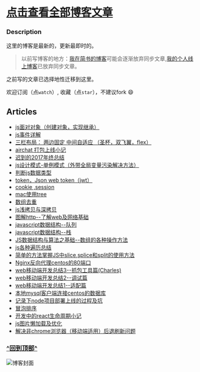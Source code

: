 # [点击查看全部博客文章](https://github.com/hxvin/blog/issues)


### Description

这里的博客是最新的，更新最即时的。

> 以前写博客的地方：[我在简书的博客](https://www.jianshu.com/u/64d96b36bbc5)可能会逐渐放弃同步文章,[我的个人线上博客](http://www.hxvin.me)已放弃同步文章。

之前写的文章已选择地性迁移到这里。


欢迎订阅（点`watch`）, 收藏（点`star`），不建议fork 😄

## Articles


- [js面对对象（创建对象，实现继承）](https://github.com/hxvin/blog/issues/31)
- [js事件详解](https://github.com/hxvin/blog/issues/30)
- [三栏布局： 两边固定 中间自适应 （圣杯，双飞翼，flex）](https://github.com/hxvin/blog/issues/29)
- [airchat 打包上线小记 ](https://github.com/hxvin/blog/issues/28)
- [迟到的2017年终总结 ](https://github.com/hxvin/blog/issues/27)
- [js设计模式-单例模式（外带全局变量污染解决方法）](https://github.com/hxvin/blog/issues/26)
- [判断js数据类型 ](https://github.com/hxvin/blog/issues/25)
- [token，Json web token（jwt）](https://github.com/hxvin/blog/issues/24)
- [cookie ,session ](https://github.com/hxvin/blog/issues/23)
- [mac使用tree](https://github.com/hxvin/blog/issues/21)
- [数组去重](https://github.com/hxvin/blog/issues/19)
- [js浅拷贝与深拷贝](https://github.com/hxvin/blog/issues/18)
- [图解http--了解web及网络基础](https://github.com/hxvin/blog/issues/17)
- [javascript数据结构--队列](https://github.com/hxvin/blog/issues/16)
- [javascript数据结构--栈](https://github.com/hxvin/blog/issues/15)
- [JS数据结构与算法之基础--数组的各种操作方法](https://github.com/hxvin/blog/issues/14)
- [js各种遍历总结](https://github.com/hxvin/blog/issues/13)
- [简单的方法掌握JS中slice,splice和split的使用方法](https://github.com/hxvin/blog/issues/12)
- [Nginx反向代理centos的80端口](https://github.com/hxvin/blog/issues/11)
- [web移动端开发总结3--抓包工具篇(Charles)](https://github.com/hxvin/blog/issues/10)
- [web移动端开发总结2--调试篇](https://github.com/hxvin/blog/issues/9)
- [web移动端开发总结1--适配篇](https://github.com/hxvin/blog/issues/8)
- [本地mysql客户端连接centos的数据库](https://github.com/hxvin/blog/issues/7)
- [记录下node项目部署上线的过程及坑](https://github.com/hxvin/blog/issues/6)
- [冒泡排序](https://github.com/hxvin/blog/issues/20)
- [开发中的react生命周期小记](https://github.com/hxvin/blog/issues/1)
- [js图片懒加载及优化](https://github.com/hxvin/blog/issues/4)
- [解决非chrome浏览器（移动端适用）后退刷新问题](https://github.com/hxvin/blog/issues/2)

### [^回到顶部^](#top)


![博客封面](https://github.com/hxvin/blog/blob/master/image/23211103_1373530984051.jpg?raw=true)


